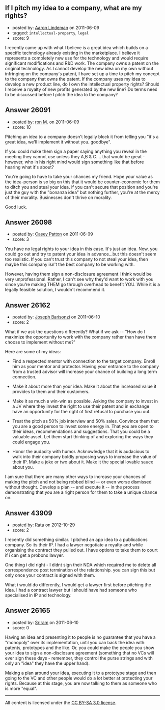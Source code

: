 ## If I pitch my idea to a company, what are my rights?

- posted by: [Aaron Lindeman](https://stackexchange.com/users/-1/11114-aaron-lindeman) on 2011-06-09
- tagged: `intellectual-property`, `legal`
- score: 9

I recently came up with what I believe is a great idea which builds on a specific technology already existing in the marketplace.  I believe it represents a completely new use for the technology and would require significant modifications and R&D work.  The company owns a patent on the original technology.  As I cannot develop the new idea on my own without infringing on the company's patent, I have set up a time to pitch my concept to the company that owns the patent.  If the company uses my idea to develop a new product line, do I own the intellectual property rights?  Should I receive a royalty of new profits generated by the new line?  Do terms need to be discussed before I pitch the idea to the company?


## Answer 26091

- posted by: [ron M.](https://stackexchange.com/users/-1/2122-ron-m) on 2011-06-09
- score: 10

Pitching an idea to a company doesn't legally block it from telling you "it's a great idea, we'll implement it without you. goodbye".

If you could make them sign a paper saying anything you reveal in the meeting they cannot use unless they A,B & C.... that would be great - however, who in his right mind would sign something like that before hearing what it's about?

You're going to have to take your chances my friend. Hope your value as the idea-person is so big on this that it would be counter-economic for them to ditch you and steal your idea. if you can't secure that position and you're just the guy with the "bonanza idea" but nothing further, you're at the mercy of their morality. Businesses don't thrive on morality.

Good luck.


## Answer 26098

- posted by: [Casey Patton](https://stackexchange.com/users/-1/9021-casey-patton) on 2011-06-09
- score: 3

You have no legal rights to your idea in this case.  It's just an idea.  Now, you could go out and try to patent your idea in advance...but this doesn't seem too realistic.  If you can't trust this company to not steal your idea, then maybe this company isn't the best company to be working with.

However, having them sign a non-disclosure agreement I think would be very unprofessional.  Rather, I can't see why they'd want to work with you since you're making THEM go through overhead to benefit YOU. While it is a legally feasible solution, I wouldn't recommend it.


## Answer 26162

- posted by: [Joseph Barisonzi](https://stackexchange.com/users/-1/8791-joseph-barisonzi) on 2011-06-10
- score: 2

What if we ask the questions differently? What if we ask -- "How do I maximize the opportunity to work with the company rather than have them choose to implement without me?"

Here are some of my ideas: 

 - Find a respected mentor with connection to the target company.
   Enroll him as your mentor and
   protector. Having your entrance to
   the company from a trusted advisor
   will increase your chance of building
   a long term connection.
   
 - Make it about more than your idea. Make it about the increased value it
   provides to them and their customers.
   
   
 - Make it as much a win-win as
   possible. Asking the company to
   invest in a JV where they invest the
   right to use their patent and in
   exchange have an opportunity for the
   right of first refusal to purchase
   you out. 
   
 - Treat the pitch as 50% job interview and 50% sales. Convince them that you
   are a good person to invest some
   energy in. That you are open to their
   ideas, recommendations and
   suggestions. That you could be a
   valuable asset. Let them start
   thinking of and exploring the ways
   they could engage you. 
   
 - Honor the audacity with humor. Acknowledge that it is audacious to walk into their company boldly proposing ways to increase the value of their IP. Make a joke or two about it. Make it the special lovable sauce about you. 

I am sure that there are many other ways to increase your chances of making the pitch and not being robbed blind -- or even worse dismissed without thought. Develop a plan -- and execute it -- in the process demonstrating that you are a right person for them to take a unique chance on. 


## Answer 43909

- posted by: [Rata](https://stackexchange.com/users/-1/21373-rata) on 2012-10-29
- score: 2

I recently did something similar. I pitched an app idea to a publications company. So its their IP. I had a lawyer negotiate a royalty and while organising the contract they pulled out. I have options to take them to court if i can get a probono lawyer.

One thing i did right - I didnt sign their NDA which required me to delete all correspondence post termination of the relationship. you can sign this but only once your contract is signed with them.

What i would do differently, I would get a lawyer first before pitching the idea. I had a contract lawyer but i should have had someone who specialised in IP and technology.


## Answer 26165

- posted by: [Sriram](https://stackexchange.com/users/-1/8849-sriram) on 2011-06-10
- score: 0

Having an idea and presenting it to people is no guarantee that you have a "monopoly" over its implementation, until you can back the idea with patents, prototypes and the like. Or, you could make the people you show your idea to sign a non-disclosure agreement (something that no VCs will ever sign these days - remember, they control the purse strings and with only an "idea" they have the upper hand).  

Making a plan around your idea, executing it to a prototype stage and then going to the VC and other people would do a lot better at protecting your rights. Because at this stage, you are now talking to them as someone who is more "equal".



---

All content is licensed under the [CC BY-SA 3.0 license](https://creativecommons.org/licenses/by-sa/3.0/).
